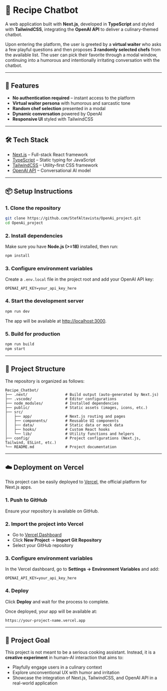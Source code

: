 # 🍝 Recipe Chatbot

A web application built with **Next.js**, developed in **TypeScript** and styled with **TailwindCSS**, integrating the **OpenAI API** to deliver a culinary-themed chatbot.

Upon entering the platform, the user is greeted by a **virtual waiter** who asks a few playful questions and then proposes **3 randomly selected chefs** from the available list. The user can pick their favorite through a modal window, continuing into a humorous and intentionally irritating conversation with the chatbot.

---

## 🚀 Features

- **No authentication required** – instant access to the platform
- **Virtual waiter persona** with humorous and sarcastic tone
- **Random chef selection** presented in a modal
- **Dynamic conversation** powered by OpenAI
- **Responsive UI** styled with TailwindCSS

---

## 🛠️ Tech Stack

- [Next.js](https://nextjs.org/) – Full-stack React framework
- [TypeScript](https://www.typescriptlang.org/) – Static typing for JavaScript
- [TailwindCSS](https://tailwindcss.com/) – Utility-first CSS framework
- [OpenAI API](https://platform.openai.com/) – Conversational AI model

---

## 📦 Setup Instructions

### 1. Clone the repository

```bash
git clone https://github.com/StefAltavista/OpenAi_project.git
cd OpenAi_project
```

### 2. Install dependencies

Make sure you have **Node.js (>=18)** installed, then run:

```bash
npm install
```

### 3. Configure environment variables

Create a `.env.local` file in the project root and add your OpenAI API key:

```
OPENAI_API_KEY=your_api_key_here
```

### 4. Start the development server

```bash
npm run dev
```

The app will be available at [http://localhost:3000](http://localhost:3000).

### 5. Build for production

```bash
npm run build
npm start
```

---

## 📂 Project Structure

The repository is organized as follows:

```
Recipe_Chatbot/
├── .next/                 # Build output (auto-generated by Next.js)
├── .vscode/               # Editor configurations
├── node_modules/          # Installed dependencies
├── public/                # Static assets (images, icons, etc.)
├── src/
│   ├── app/               # Next.js routing and pages
│   ├── components/        # Reusable UI components
│   ├── data/              # Static data or mock data
│   ├── hooks/             # Custom React hooks
│   └── lib/               # Utility functions and helpers
├── config/                # Project configurations (Next.js, Tailwind, ESLint, etc.)
└── README.md              # Project documentation
```

---

## ☁️ Deployment on Vercel

This project can be easily deployed to [Vercel](https://vercel.com/), the official platform for Next.js apps.

### 1. Push to GitHub

Ensure your repository is available on GitHub.

### 2. Import the project into Vercel

- Go to [Vercel Dashboard](https://vercel.com/dashboard)
- Click **New Project** → **Import Git Repository**
- Select your GitHub repository

### 3. Configure environment variables

In the Vercel dashboard, go to **Settings → Environment Variables** and add:

```
OPENAI_API_KEY=your_api_key_here
```

### 4. Deploy

Click **Deploy** and wait for the process to complete.

Once deployed, your app will be available at:

```
https://your-project-name.vercel.app
```

---

## 🎯 Project Goal

This project is not meant to be a serious cooking assistant. Instead, it is a **creative experiment** in human–AI interaction that aims to:

- Playfully engage users in a culinary context
- Explore unconventional UX with humor and irritation
- Showcase the integration of Next.js, TailwindCSS, and OpenAI API in a real-world application
